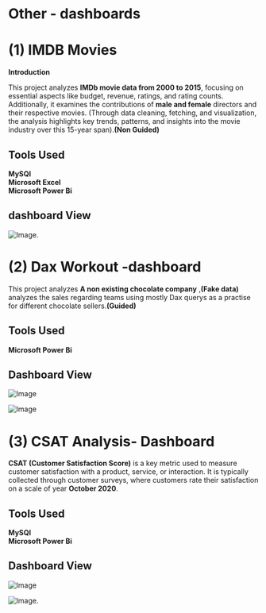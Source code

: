 
# Other - dashboards 


# (1) IMDB Movies 

**Introduction**

This project analyzes **IMDb movie data from 2000 to 2015**, focusing on essential aspects like budget, revenue, ratings, and rating counts. Additionally, it examines the contributions of **male and female** directors and their respective movies. (Through data cleaning, fetching, and visualization, the analysis highlights key trends, patterns, and insights into the movie industry over this 15-year span).**(Non Guided)**

## Tools Used
**MySQl    
Microsoft Excel      
Microsoft Power Bi** 

## dashboard View
![Image](https://github.com/user-attachments/assets/7123ad75-4d7d-4129-b78e-34c42bdfbe67).


# (2) Dax Workout -dashboard

This project analyzes **A non existing chocolate company** ,**(Fake data)** analyzes the sales regarding teams using mostly Dax querys as a practise for different chocolate sellers.**(Guided)**

## Tools Used
**Microsoft Power Bi** 

## Dashboard View
![Image](https://github.com/user-attachments/assets/23033692-8dfb-4941-8a3c-fad955a7901f)

![Image](https://github.com/user-attachments/assets/672cd64a-2136-44d1-81fa-7752e80a9ade)    


# (3) CSAT Analysis- Dashboard

**CSAT (Customer Satisfaction Score)** is a key metric used to measure customer satisfaction with a product, service, or interaction. It is typically collected through customer surveys, where customers rate their satisfaction on a scale of year **October 2020**.

## Tools Used
**MySQl          
Microsoft Power Bi** 

## Dashboard View

![Image](https://github.com/user-attachments/assets/11ea382a-7b41-411a-8224-c41a864ee207)

![Image](https://github.com/user-attachments/assets/b1a9923f-3d8c-41bd-a563-ef952b1a41cd).
